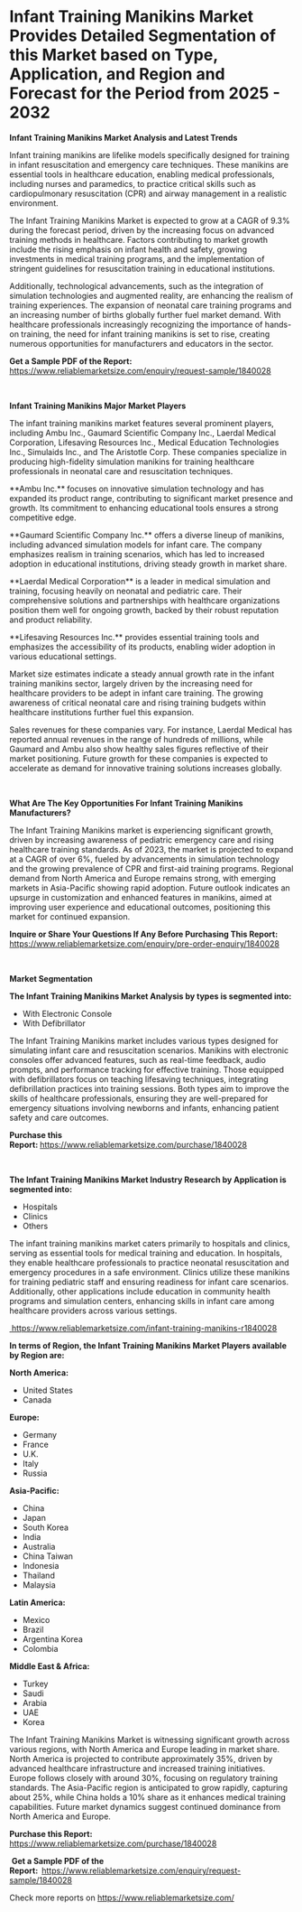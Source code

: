 <p><h1>Infant Training Manikins Market Provides Detailed Segmentation of this Market based on Type, Application, and Region and Forecast for the Period from 2025 - 2032</h1></p><p><strong>Infant Training Manikins Market Analysis and Latest Trends</strong></p>
<p><p>Infant training manikins are lifelike models specifically designed for training in infant resuscitation and emergency care techniques. These manikins are essential tools in healthcare education, enabling medical professionals, including nurses and paramedics, to practice critical skills such as cardiopulmonary resuscitation (CPR) and airway management in a realistic environment. </p><p>The Infant Training Manikins Market is expected to grow at a CAGR of 9.3% during the forecast period, driven by the increasing focus on advanced training methods in healthcare. Factors contributing to market growth include the rising emphasis on infant health and safety, growing investments in medical training programs, and the implementation of stringent guidelines for resuscitation training in educational institutions. </p><p>Additionally, technological advancements, such as the integration of simulation technologies and augmented reality, are enhancing the realism of training experiences. The expansion of neonatal care training programs and an increasing number of births globally further fuel market demand. With healthcare professionals increasingly recognizing the importance of hands-on training, the need for infant training manikins is set to rise, creating numerous opportunities for manufacturers and educators in the sector.</p></p>
<p><strong>Get a Sample PDF of the Report:&nbsp;</strong> <a href="https://www.reliablemarketsize.com/enquiry/request-sample/1840028?utm_campaign=3202&utm_medium=2&utm_source=Github&utm_content=ia&utm_term=05032025&utm_id=infant-training-manikins">https://www.reliablemarketsize.com/enquiry/request-sample/1840028</a></p>
<p>&nbsp;</p>
<p><strong>Infant Training Manikins Major Market Players</strong></p>
<p><p>The infant training manikins market features several prominent players, including Ambu Inc., Gaumard Scientific Company Inc., Laerdal Medical Corporation, Lifesaving Resources Inc., Medical Education Technologies Inc., Simulaids Inc., and The Aristotle Corp. These companies specialize in producing high-fidelity simulation manikins for training healthcare professionals in neonatal care and resuscitation techniques.</p><p>**Ambu Inc.** focuses on innovative simulation technology and has expanded its product range, contributing to significant market presence and growth. Its commitment to enhancing educational tools ensures a strong competitive edge. </p><p>**Gaumard Scientific Company Inc.** offers a diverse lineup of manikins, including advanced simulation models for infant care. The company emphasizes realism in training scenarios, which has led to increased adoption in educational institutions, driving steady growth in market share.</p><p>**Laerdal Medical Corporation** is a leader in medical simulation and training, focusing heavily on neonatal and pediatric care. Their comprehensive solutions and partnerships with healthcare organizations position them well for ongoing growth, backed by their robust reputation and product reliability.</p><p>**Lifesaving Resources Inc.** provides essential training tools and emphasizes the accessibility of its products, enabling wider adoption in various educational settings. </p><p>Market size estimates indicate a steady annual growth rate in the infant training manikins sector, largely driven by the increasing need for healthcare providers to be adept in infant care training. The growing awareness of critical neonatal care and rising training budgets within healthcare institutions further fuel this expansion.</p><p>Sales revenues for these companies vary. For instance, Laerdal Medical has reported annual revenues in the range of hundreds of millions, while Gaumard and Ambu also show healthy sales figures reflective of their market positioning. Future growth for these companies is expected to accelerate as demand for innovative training solutions increases globally.</p></p>
<p>&nbsp;</p>
<p><strong>What Are The Key Opportunities For Infant Training Manikins Manufacturers?</strong></p>
<p><p>The Infant Training Manikins market is experiencing significant growth, driven by increasing awareness of pediatric emergency care and rising healthcare training standards. As of 2023, the market is projected to expand at a CAGR of over 6%, fueled by advancements in simulation technology and the growing prevalence of CPR and first-aid training programs. Regional demand from North America and Europe remains strong, with emerging markets in Asia-Pacific showing rapid adoption. Future outlook indicates an upsurge in customization and enhanced features in manikins, aimed at improving user experience and educational outcomes, positioning this market for continued expansion.</p></p>
<p><strong>Inquire or Share Your Questions If Any Before Purchasing This Report:</strong> <a href="https://www.reliablemarketsize.com/enquiry/pre-order-enquiry/1840028?utm_campaign=3202&utm_medium=2&utm_source=Github&utm_content=ia&utm_term=05032025&utm_id=infant-training-manikins">https://www.reliablemarketsize.com/enquiry/pre-order-enquiry/1840028</a></p>
<p>&nbsp;</p>
<p><strong>Market Segmentation</strong></p>
<p><strong>The Infant Training Manikins Market Analysis by types is segmented into:</strong></p>
<p><ul><li>With Electronic Console</li><li>With Defibrillator</li></ul></p>
<p><p>The Infant Training Manikins market includes various types designed for simulating infant care and resuscitation scenarios. Manikins with electronic consoles offer advanced features, such as real-time feedback, audio prompts, and performance tracking for effective training. Those equipped with defibrillators focus on teaching lifesaving techniques, integrating defibrillation practices into training sessions. Both types aim to improve the skills of healthcare professionals, ensuring they are well-prepared for emergency situations involving newborns and infants, enhancing patient safety and care outcomes.</p></p>
<p><strong>Purchase this Report:&nbsp;</strong><a href="https://www.reliablemarketsize.com/purchase/1840028?utm_campaign=3202&utm_medium=2&utm_source=Github&utm_content=ia&utm_term=05032025&utm_id=infant-training-manikins">https://www.reliablemarketsize.com/purchase/1840028</a></p>
<p>&nbsp;</p>
<p><strong>The Infant Training Manikins Market Industry Research by Application is segmented into:</strong></p>
<p><ul><li>Hospitals</li><li>Clinics</li><li>Others</li></ul></p>
<p><p>The infant training manikins market caters primarily to hospitals and clinics, serving as essential tools for medical training and education. In hospitals, they enable healthcare professionals to practice neonatal resuscitation and emergency procedures in a safe environment. Clinics utilize these manikins for training pediatric staff and ensuring readiness for infant care scenarios. Additionally, other applications include education in community health programs and simulation centers, enhancing skills in infant care among healthcare providers across various settings.</p></p>
<p><a href="https://www.reliablemarketsize.com/infant-training-manikins-r1840028?utm_campaign=3202&utm_medium=2&utm_source=Github&utm_content=ia&utm_term=05032025&utm_id=infant-training-manikins">&nbsp;https://www.reliablemarketsize.com/infant-training-manikins-r1840028</a></p>
<p><strong>In terms of Region, the Infant Training Manikins Market Players available by Region are:</strong></p>
<p>
    <p> <strong> North America: </strong>
        <ul>
            <li>United States</li>
            <li>Canada</li>
        </ul>
        </p> 
    <p> <strong> Europe: </strong>
        <ul>
            <li>Germany</li>
            <li>France</li>
            <li>U.K.</li>
            <li>Italy</li>
            <li>Russia</li>
        </ul>
        </p> 
    <p> <strong> Asia-Pacific: </strong>
        <ul>
            <li>China</li>
            <li>Japan</li>
            <li>South Korea</li>
            <li>India</li>
            <li>Australia</li>
            <li>China Taiwan</li>
            <li>Indonesia</li>
            <li>Thailand</li>
            <li>Malaysia</li>
        </ul>
        </p> 
    <p> <strong> Latin America: </strong>
        <ul>
            <li>Mexico</li>
            <li>Brazil</li>
            <li>Argentina Korea</li>
            <li>Colombia</li>
        </ul>
        </p> 
    <p> <strong> Middle East & Africa: </strong>
        <ul>
            <li>Turkey</li>
            <li>Saudi</li>
            <li>Arabia</li>
            <li>UAE</li>
            <li>Korea</li>
        </ul>
    </p>
    </p>
<p><p>The Infant Training Manikins Market is witnessing significant growth across various regions, with North America and Europe leading in market share. North America is projected to contribute approximately 35%, driven by advanced healthcare infrastructure and increased training initiatives. Europe follows closely with around 30%, focusing on regulatory training standards. The Asia-Pacific region is anticipated to grow rapidly, capturing about 25%, while China holds a 10% share as it enhances medical training capabilities. Future market dynamics suggest continued dominance from North America and Europe.</p></p>
<p><strong>Purchase this Report: </strong><a href="https://www.reliablemarketsize.com/purchase/1840028?utm_campaign=3202&utm_medium=2&utm_source=Github&utm_content=ia&utm_term=05032025&utm_id=infant-training-manikins">https://www.reliablemarketsize.com/purchase/1840028</a></p>
<p>&nbsp;<strong>Get a Sample PDF of the Report:&nbsp;&nbsp;</strong><a href="https://www.reliablemarketsize.com/enquiry/request-sample/1840028?utm_campaign=3202&utm_medium=2&utm_source=Github&utm_content=ia&utm_term=05032025&utm_id=infant-training-manikins">https://www.reliablemarketsize.com/enquiry/request-sample/1840028</a></p>
<p><strong></strong></p>
<p>Check more reports on <a href="https://www.reliablemarketsize.com/?utm_campaign=3202&utm_medium=2&utm_source=Github&utm_content=ia&utm_term=05032025&utm_id=infant-training-manikins">https://www.reliablemarketsize.com/</a></p>